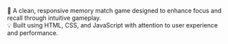 🧠 A clean, responsive memory match game designed to enhance focus and recall through intuitive gameplay.  
💡 Built using HTML, CSS, and JavaScript with attention to user experience and performance.
